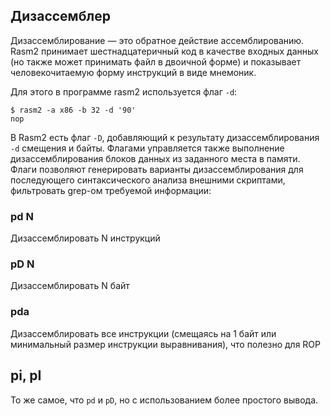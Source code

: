 ## Дизассемблер

Дизассемблирование — это обратное действие ассемблированию. Rasm2 принимает шестнадцатеричный код в качестве входных данных (но также может принимать файл в двоичной форме) и показывает человекочитаемую форму инструкций в виде мнемоник.

Для этого в программе  rasm2 используется флаг `-d`:

```
$ rasm2 -a x86 -b 32 -d '90'
nop
```

В Rasm2 есть флаг `-D`, добавляющий к результату дизассемблирования `-d` смещения и байты. Флагами управляется также выполнение дизассемблирования блоков данных из заданного места в памяти.  Флаги позволяют генерировать варианты дизассемблирования для последующего синтаксического анализа внешними скриптами, фильтровать grep-ом требуемой информации:

### pd N

Дизассемблировать N инструкций

### pD N

Дизассемблировать N байт

### pda

Дизассемблировать все инструкции (смещаясь на 1 байт или минимальный размер инструкции выравнивания), что полезно для ROP

## pi, pI

То же самое, что `pd` и `pD`, но с использованием более простого вывода.
